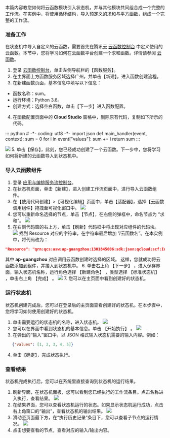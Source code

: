 本篇内容教您如何将云函数模块引入状态机，并与其他模块共同组合成一个完整的工作流。在实例中，将使用循环结构，导入预定义的求和与平方函数，组成一个完整的工作流。

### 准备工作

在状态机中导入自定义的云函数，需要首先在腾讯云 [云函数控制台](https://console.cloud.tencent.com/scf/list?rid=1&ns=default) 中定义使用的云函数。本节中，您将学习如何在云函数平台创建一个求和函数。详情请参阅 [云函数](https://cloud.tencent.com/product/scf)。

1. 登录 [云函数控制台](https://console.cloud.tencent.com/scf/list?rid=1&ns=default)，单击左侧导航栏的【函数服务】。
2. 在主界面上方函数服务区域选择广州，并单击【新建】，进入函数创建流程。
3. 在新建函数页面，基本信息中填写以下信息：
 - 函数名称：sum。 
 - 运行环境：Python 3.6。
 - 创建方式：选择空白函数，单击【下一步】进入函数配置。
4. 在函数配置页面中的 **Cloud Studio** 窗格中，删除原有代码，复制如下所示的代码。
<dx-codeblock>
::: python
# -*- coding: utf8 -*-
import json 
def main_handler(event, context):
    sum = 0
    for i in event["values"]:
        sum += i
    return sum
:::
</dx-codeblock>

![](https://main.qcloudimg.com/raw/0c80fa8e41723d4b303043fb6d22848a.png)
5. 单击【保存】，此刻，您已经成功创建了一个云函数。下一步中，您将学习如何将新建的云函数导入到状态机中。


### 导入云函数组件
1. 登录 [应用与编排服务流控制台](https://console.cloud.tencent.com/asw)。
2. 在状态机页面，单击【新建】，进入创建工作流页面中，进行导入云函数组件。
3. 在【使用代码创建】>【可视化编辑】页面中，单击【适配器】，选择【云函数调用组件】拖拽至可视化窗口中。
![](https://main.qcloudimg.com/raw/5acf77c73326c5c62cca3de9a746369c.png)
4. 您可以重新命名选择的节点，单击【节点】，在右侧的弹框中，命名节点为 “求和“。
![](https://main.qcloudimg.com/raw/1aaa635f44e10106769957f7751f7f99.png)
5. 在右侧代码窗的右上方，单击【刷新】代码框中将出现对应组件的代码块。
![](https://main.qcloudimg.com/raw/bba83ce25df46fc27e2c6ebaa7f800c1.png)
找到 Resource 对应的字符串，在字符串最后增加 ”/云函数名”。在本实例中，将代码改为：
```json
"Resource": "qrn:qcs:asw:ap-guangzhou:1301845006:sdk:json:qcloud:scf:Invoke/sum"
```
其中 **ap-guangzhou** 对应调用云函数创建时选择的区域。
这样，您就成功将云函数添加到组件，并接入到状态机中。
6. 单击右上角 【下一步】 ，进入保存界面，输入状态机名称，运行角色选择 【新建角色】 ，类型选择 【标准状态机】 ，单击右上角 【完成】 。
![](https://main.qcloudimg.com/raw/b2aa5e7dac0f17bf20eae6cc7d009f3c.png)
7. 您可以在主页面中看到创建好的状态机。


### 运行状态机
状态机创建完成后，您可以在登录后的主页面查看创建好的状态机。在本步骤中，您将学习如何使用创建好的状态机。

1. 单击需要运行的状态机的名称，进入状态机。
![](https://main.qcloudimg.com/raw/6c9681f1ed913fac16c09cec21193fc7.png)
2. 您可以在界面中看到状态机的基本信息。单击 【开始执行】 。
![](https://main.qcloudimg.com/raw/37bfff374498e7ffef8c5d12846fac21.png)
3. 在弹出的“输入”窗口中，以 JSON 格式输入状态机需要的输入内容。例如：
```json
   {"values": [1, 2, 3, 4, 5]}
```
4. 单击【确定】，完成状态执行。

### 查看结果

状态机完成执行后，您可以在系统里直接查询到状态机的运行结果。
1. 刷新界面，在状态机面板，您可以看到您已经执行的工作流条目。点击名称进入执行，查看结果。
![](https://main.qcloudimg.com/raw/3bf581f23b323076848c0f65c1bc7691.png)
2. 在结果界面，您可以查看状态机运行的状态。如果显示状态机运行成功，点击右上角窗口的“输出”，查看状态机的输出结果。
![](https://main.qcloudimg.com/raw/2a9d429edaec5d25fa870c36d5ec2e4b.png)
3. 滑动至页面最下方，在“执行历史记录”条目下，您可以查看子节点的运行情况。
![](https://main.qcloudimg.com/raw/7883c5cf391a594a331f69ad695e58ec.png)
4. 点击想要查看的节点，查看对应的输入/输出内容。


